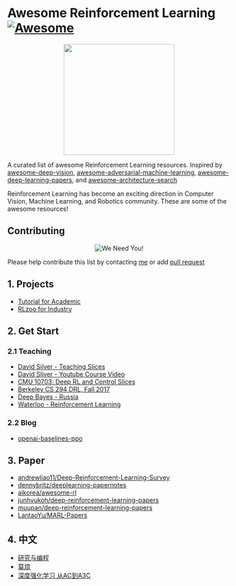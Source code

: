 # Awesome Reinforcement Learning[![Awesome](https://awesome.re/badge.svg)](https://awesome.re)

<p align="center">
  <img width="250" src="https://camo.githubusercontent.com/1131548cf666e1150ebd2a52f44776d539f06324/68747470733a2f2f63646e2e7261776769742e636f6d2f73696e647265736f726875732f617765736f6d652f6d61737465722f6d656469612f6c6f676f2e737667" "Awesome!">
</p>

A curated list of awesome Reinforcement Learning resources. Inspired by [awesome-deep-vision](https://github.com/kjw0612/awesome-deep-vision), [awesome-adversarial-machine-learning](https://github.com/yenchenlin/awesome-adversarial-machine-learning), [awesome-deep-learning-papers](https://github.com/terryum/awesome-deep-learning-papers), and [awesome-architecture-search](https://github.com/markdtw/awesome-architecture-search)

Reinforcement Learning has become an exciting direction in Computer Vision, Machine Learning, and Robotics community. These are some of the awesome resources! 

## Contributing
<p align="center">
  <img src="http://cdn1.sportngin.com/attachments/news_article/7269/5172/needyou_small.jpg" alt="We Need You!">
</p>

Please help contribute this list by contacting [me](https://zsdonghao.github.io/) or add [pull request](https://github.com/deep-reinforcement-learning-book/awesome-reinforcement-learning/pulls)

## 1. Projects

- [Tutorial for Academic](https://github.com/tensorlayer/tensorlayer/tree/master/examples/reinforcement_learning)
- [RLzoo for Industry](https://github.com/tensorlayer/RLzoo)


## 2. Get Start
### 2.1 Teaching
- [David Silver - Teaching Slices](http://www0.cs.ucl.ac.uk/staff/d.silver/web/Teaching.html)
- [David Sliver - Youtube Course Video](https://www.youtube.com/watch?v=2pWv7GOvuf0&list=PL7-jPKtc4r78-wCZcQn5IqyuWhBZ8fOxT)
- [CMU 10703: Deep RL and Control Slices](https://katefvision.github.io)
- [Berkeley CS 294 DRL, Fall 2017](http://rail.eecs.berkeley.edu/deeprlcourse/)
- [Deep Bayes - Russia](http://deepbayes.ru)
- [Waterloo - Reinforcement Learning]()

### 2.2 Blog
- [openai-baselines-ppo](https://openai.com/blog/openai-baselines-ppo/)


## 3. Paper

- [andrewliao11/Deep-Reinforcement-Learning-Survey](https://github.com/andrewliao11/Deep-Reinforcement-Learning-Survey)
- [dennybritz/deeplearning-papernotes](https://github.com/dennybritz/deeplearning-papernotes)
- [aikorea/awesome-rl](https://github.com/aikorea/awesome-rl)
- [junhyukoh/deep-reinforcement-learning-papers](https://github.com/junhyukoh/deep-reinforcement-learning-papers)
- [muupan/deep-reinforcement-learning-papers](https://github.com/muupan/deep-reinforcement-learning-papers)
- [LantaoYu/MARL-Papers](https://github.com/LantaoYu/MARL-Papers)


## 4. 中文

- [研究与编程](https://github.com/zsdonghao/research-and-coding)
- [莫烦](https://morvanzhou.github.io/tutorials/machine-learning/reinforcement-learning/6-3-A3C/)
- [深度强化学习 从AC到A3C](https://blog.csdn.net/jinzhuojun/article/details/72851548)
